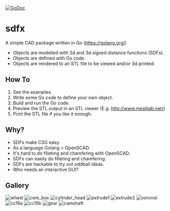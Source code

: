 [![GoDoc](https://godoc.org/github.com/deadsy/libusb?status.svg)](https://godoc.org/github.com/deadsy/sdfx/sdf)

# sdfx

A simple CAD package written in Go (https://golang.org/)

 * Objects are modelled with 2d and 3d signed distance functions (SDFs).
 * Objects are defined with Go code.
 * Objects are rendered to an STL file to be viewed and/or 3d printed.

## How To
 1. See the examples.
 2. Write some Go code to define your own object.
 3. Build and run the Go code.
 4. Preview the STL output in an STL viewer (E.g. http://www.meshlab.net/)
 5. Print the STL file if you like it enough.

## Why?
 * SDFs make CSG easy.
 * As a language Golang > OpenSCAD.
 * It's hard to do filleting and chamfering with OpenSCAD.
 * SDFs can easily do filleting and chamfering.
 * SDFs are hackable to try out oddball ideas.
 * Who needs an interactive GUI?

## Gallery

![wheel](docs/gallery/wheel.png "Pottery Wheel Casting Pattern")
![core_box](docs/gallery/core_box.png "Pottery Wheel Core Box")
![cylinder_head](docs/gallery/head.png "Cylinder Head")
![extrude1](docs/gallery/extrude1.png "Twisted Extrusions")
![extrude2](docs/gallery/extrude2.png "Scaled and Twisted Extrusions")
![voronoi](docs/gallery/voronoi.png "2D Points Distance Field")
![cc16a](docs/gallery/cc16a.png "Reddit CAD Challenge 16A")
![cc16b](docs/gallery/cc16b_0.png "Reddit CAD Challenge 16B")
![gear](docs/gallery/gear.png "Involute Gear")
![camshaft](docs/gallery/camshaft.png "Wallaby Camshaft")
